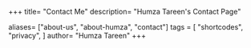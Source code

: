 +++
title= "Contact Me"
description= "Humza Tareen's Contact Page"

aliases= ["about-us", "about-humza", "contact"]
tags = [
    "shortcodes",
    "privacy",
]
author= "Humza Tareen"
+++
